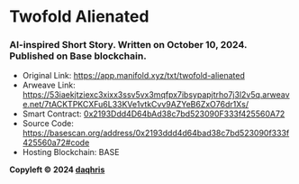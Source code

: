 # Twofold Alienated

### AI-inspired Short Story. Written on October 10, 2024. Published on Base blockchain. 

- Original Link: https://app.manifold.xyz/txt/twofold-alienated  
- Arweave Link: https://53iaekjtziexc3xixx3ssv5vx3mqfpx7ibsypapjtrho7j3l2v5q.arweave.net/7tACKTPKCXFu6L33KVe1vtkCvv9AZYeB6ZxO76dr1Xs/  
- Smart Contract: [0x2193Ddd4D64bAd38c7bd523090F333f425560A72](https://basescan.org/address/0x2193ddd4d64bad38c7bd523090f333f425560a72)  
- Source Code: https://basescan.org/address/0x2193ddd4d64bad38c7bd523090f333f425560a72#code  
- Hosting Blockchain: BASE

**Copyleft © 2024 [daqhris](https://daqhris.com)**
